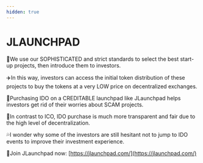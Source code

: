 ```yaml
---
hidden: true
---
```


# JLAUNCHPAD

👏We use our SOPHISTICATED and strict standards to select the best start-up projects, then introduce them to investors.

✈️In this way, investors can access the initial token distribution of these projects to buy the tokens at a very LOW price on decentralized exchanges.&#x20;

📍Purchasing IDO on a CREDITABLE launchpad like JLaunchpad helps investors get rid of their worries about SCAM projects.&#x20;

🌈In contrast to ICO, IDO purchase is much more transparent and fair due to the high level of decentralization.&#x20;

💦I wonder why some of the investors are still hesitant not to jump to IDO events to improve their investment experience.&#x20;

📌Join JLaunchpad now: [https://jlaunchpad.com/](https://jlaunchpad.com/)
